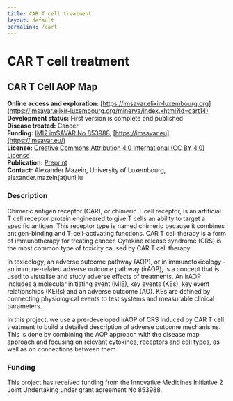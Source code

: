 ```yaml
---
title: CAR T cell treatment
layout: default
permalink: /cart
---
```


# CAR T cell treatment
## CAR T Cell AOP Map

**Online access and exploration:** [https://imsavar.elixir-luxembourg.org](https://imsavar.elixir-luxembourg.org/minerva/index.xhtml?id=cart14)  
**Development status:** First version is complete and published  
**Disease treated:** Cancer  
**Funding:** [IMI2 imSAVAR No 853988](https://www.imi.europa.eu/projects-results/project-factsheets/imsavar), [https://imsavar.eu](https://imsavar.eu/)  
**License:** [Creative Commons Attribution 4.0 International (CC BY 4.0) License](https://creativecommons.org/licenses/by/4.0/)  
**Publication:** [Preprint](https://doi.org/10.1101/2023.03.21.533620)  
**Contact:** Alexander Mazein, University of Luxembourg, alexander.mazein(at)uni.lu  

### Description

Chimeric antigen receptor (CAR), or chimeric T cell receptor, is an artificial T cell receptor protein engineered to give T cells an ability to target a specific antigen. This receptor type is named chimeric because it combines antigen-binding and T-cell-activating functions. CAR T cell therapy is a form of immunotherapy for treating cancer. Cytokine release syndrome (CRS) is the most common type of toxicity caused by CAR T cell therapy. 

In toxicology, an adverse outcome pathway (AOP), or in immunotoxicology - an immune-related adverse outcome pathway (irAOP), is a concept that is used to visualise and study adverse effects of treatments. An irAOP includes a molecular initiating event (MIE), key events (KEs), key event relationships (KERs) and an adverse outcome (AO). KEs are defined by connecting physiological events to test systems and measurable clinical parameters.

In this project, we use a pre-developed irAOP of CRS induced by CAR T cell treatment to build a detailed description of adverse outcome mechanisms. This is done by combining the AOP approach with the disease map approach and focusing on relevant cytokines, receptors and cell types, as well as on connections between them.

### Funding

This project has received funding from the Innovative Medicines Initiative 2 Joint Undertaking under grant agreement No 853988.
